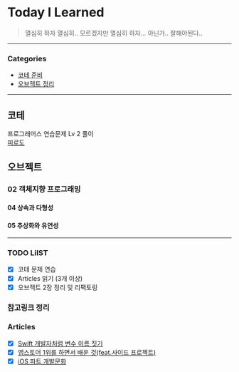 # Today I Learned
> 열심히 하자 열심히.. 모르겠지만 열심히 하자... 아닌가.. 잘해야된다..

---

### Categories
- [코테 준비](#코테)
- [오브젝트 정리](#오브젝트)

---

## 코테
프로그래머스 연습문제 Lv 2 풀이   
[피로도](https://keeplo.tistory.com/459)

## 오브젝트 
### 02 객체지향 프로그래밍
#### 04 상속과 다형성
#### 05 추상화와 유연성

---

### TODO LiIST
- [x] 코테 문제 연습
- [x] Articles 읽기 (3개 이상)
- [x] 오브젝트 2장 정리 및 리팩토링

### 참고링크 정리

### Articles
- [x] [Swift 개발자처럼 변수 이름 짓기](https://soojin.ro/blog/english-for-developers-swift)
- [x] [앱스토어 1위를 하면서 배운 것(feat.사이드 프로젝트)](https://soojin.ro/blog/lessons-from-my-side-project)
- [x] [iOS 파트 개발문화](http://labs.brandi.co.kr/2021/06/10/kimjw2.html)